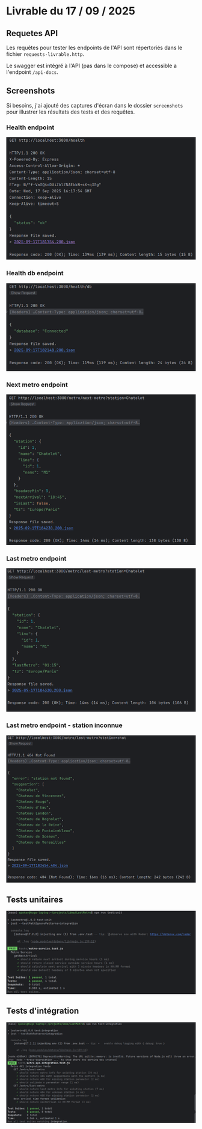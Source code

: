 # Livrable du 17 / 09 / 2025

## Requetes API
Les requêtes pour tester les endpoints de l'API sont répertoriés dans le fichier `requests-livrable.http`.

Le swagger est intégré à l'API (pas dans le compose) et accessible a l'endpoint `/api-docs`.

## Screenshots
Si besoins, j'ai ajouté des captures d'écran dans le dossier `screenshots` pour illustrer les résultats des tests et des requêtes.

### Health endpoint
![Health endpoint](./screenshots/health-screenshot.png)

### Health db endpoint
![Health db endpoint](./screenshots/health-db-screenshot.png)

### Next metro endpoint
![Next metro endpoint](./screenshots/next-metro-screenshot.png)

### Last metro endpoint
![Last metro endpoint](./screenshots/last-metro-screenshot.png)

### Last metro endpoint - station inconnue
![Last metro endpoint - station inconnue](./screenshots/last-metro-with-suggestion-screenshot.png)

## Tests unitaires
![Tests unitaires](./screenshots/unit-test-screenshot.png)

## Tests d'intégration
![Tests d'intégration](./screenshots/integration-test-screenshot.png)